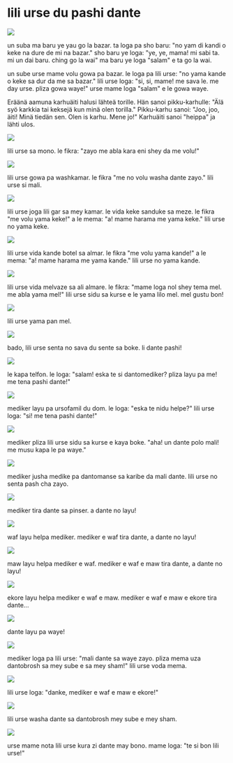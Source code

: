 # lili urse du pashi dante

![](http://www.pandunia.info/grafe/urse_dante/urse_01.png)

un suba ma baru ye yau go la bazar.
ta loga pa sho baru:
"no yam di kandi o keke na dure de mi na bazar."
sho baru ye loga:
"ye, ye, mama! mi sabi ta. mi un dai baru. ching go la wai"
ma baru ye loga "salam" e ta go la wai.

un sube urse mame volu gowa pa bazar.
le loga pa lili urse:
"no yama kande o keke sa dur da me sa bazar."
lili urse loga:
"si, si, mame! me sava le. me day urse. pliza gowa waye!"
urse mame loga "salam" e le gowa waye.

Eräänä aamuna karhuäiti halusi lähteä torille.
Hän sanoi pikku-karhulle:
"Älä syö karkkia tai keksejä kun minä olen torilla."
Pikku-karhu sanoi:
"Joo, joo, äiti! Minä tiedän sen. Olen is karhu. Mene jo!"
Karhuäiti sanoi "heippa" ja lähti ulos.

![](http://www.pandunia.info/grafe/urse_dante/urse_02.png)

lili urse sa mono. le fikra:
"zayo me abla kara eni shey da me volu!"

![](http://www.pandunia.info/grafe/urse_dante/urse_03.png)

lili urse gowa pa washkamar.
le fikra "me no volu washa dante zayo."
lili urse si mali.

![](http://www.pandunia.info/grafe/urse_dante/urse_04.png)

lili urse joga lili gar sa mey kamar.
le vida keke sanduke sa meze.
le fikra "me volu yama keke!"
a le mema: "a! mame harama me yama keke."
lili urse no yama keke.

![](http://www.pandunia.info/grafe/urse_dante/urse_05.png)

lili urse vida kande botel sa almar.
le fikra "me volu yama kande!"
a le mema: "a! mame harama me yama kande."
lili urse no yama kande.

![](http://www.pandunia.info/grafe/urse_dante/urse_06.png)

lili urse vida melvaze sa ali almare.
le fikra:
"mame loga nol shey tema mel. me abla yama mel!"
lili urse sidu sa kurse e le yama lilo mel.
mel gustu bon!

![](http://www.pandunia.info/grafe/urse_dante/urse_07.png)

lili urse yama pan mel.

![](http://www.pandunia.info/grafe/urse_dante/urse_08.png)

bado, lili urse senta no sava du sente sa boke.
li dante pashi!

![](http://www.pandunia.info/grafe/urse_dante/urse_09.png)

le kapa telfon.
le loga: "salam! eska te si dantomediker? pliza layu pa me! me tena pashi dante!"

![](http://www.pandunia.info/grafe/urse_dante/urse_10.png)

mediker layu pa ursofamil du dom.
le loga: "eska te nidu helpe?"
lili urse loga: "si! me tena pashi dante!"

![](http://www.pandunia.info/grafe/urse_dante/urse_11.png)

mediker pliza lili urse sidu sa kurse e kaya boke.
"aha! un dante polo mali! me musu kapa le pa waye."

![](http://www.pandunia.info/grafe/urse_dante/urse_12.png)

mediker jusha medike pa dantomanse sa karibe da mali dante.
lili urse no senta pash cha zayo.

![](http://www.pandunia.info/grafe/urse_dante/urse_13.png)

mediker tira dante sa pinser.
a dante no layu!

![](http://www.pandunia.info/grafe/urse_dante/urse_14.png)

waf layu helpa mediker.
mediker e waf tira dante, a dante no layu!

![](http://www.pandunia.info/grafe/urse_dante/urse_15.png)

maw layu helpa mediker e waf.
mediker e waf e maw tira dante, a dante no layu!

![](http://www.pandunia.info/grafe/urse_dante/urse_16.png)

ekore layu helpa mediker e waf e maw.
mediker e waf e maw e ekore tira dante...

![](http://www.pandunia.info/grafe/urse_dante/urse_17.png)

dante layu pa waye!

![](http://www.pandunia.info/grafe/urse_dante/urse_18.png)

mediker loga pa lili urse:
"mali dante sa waye zayo.
pliza mema uza dantobrosh sa mey sube e sa mey sham!"
lili urse voda mema.

![](http://www.pandunia.info/grafe/urse_dante/urse_19.png)

lili urse loga: "danke, mediker e waf e maw e ekore!"

![](http://www.pandunia.info/grafe/urse_dante/urse_20.png)

lili urse washa dante sa dantobrosh mey sube e mey sham.

![](http://www.pandunia.info/grafe/urse_dante/urse_21.png)

urse mame nota lili urse kura zi dante may bono.
mame loga: "te si bon lili urse!"

